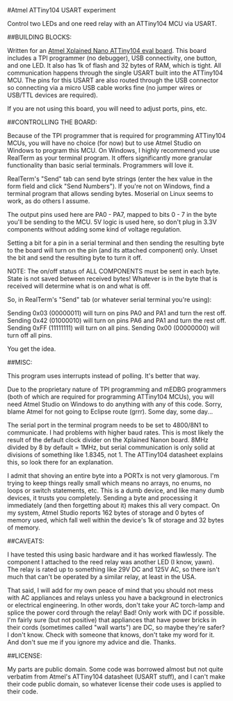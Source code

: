 #Atmel ATTiny104 USART experiment

Control two LEDs and one reed relay with an ATTiny104 MCU via USART.

##BUILDING BLOCKS:

Written for an [Atmel Xplained Nano ATTiny104 eval board](http://www.atmel.com/tools/ATTINY104-XNANO.aspx).
This board includes a TPI programmer (no debugger), USB connectivity, one
button, and one LED. It also has 1k of flash and 32 bytes of RAM, which is
tight. All communication happens through the single USART built into the
ATTiny104 MCU. The pins for this USART are also routed through the USB
connector so connecting via a micro USB cable works fine (no jumper wires
or USB/TTL devices are required).

If you are not using this board, you will need to adjust ports, pins, etc.

##CONTROLLING THE BOARD:

Because of the TPI programmer that is required for programming ATTiny104
MCUs, you will have no choice (for now) but to use Atmel Studio on Windows
to program this MCU. On Windows, I highly recommend you use RealTerm as
your terminal program. It offers significantly more granular functionality
than basic serial terminals. Programmers will love it.

RealTerm's "Send" tab can send byte strings (enter the hex value in the
form field and click "Send Numbers"). If you're not on Windows, find a
terminal program that allows sending bytes. Moserial on Linux seems to
work, as do others I assume. 

The output pins used here are PA0 - PA7, mapped to bits 0 - 7 in the byte
you'll be sending to the MCU. 5V logic is used here, so don't plug in 3.3V
components without adding some kind of voltage regulation.

Setting a bit for a pin in a serial terminal and then sending the
resulting byte to the board will turn on the pin (and its attached
component) only.  Unset the bit and send the resulting byte to turn it
off.

NOTE: The on/off status of ALL COMPONENTS must be sent in each byte.
State is not saved between received bytes! Whatever is in the byte that is
received will determine what is on and what is off.

So, in RealTerm's "Send" tab (or whatever serial terminal you're using):

Sending 0x03 (00000011) will turn on pins PA0 and PA1 and turn the rest off.
Sending 0x42 (01000010) will turn on pins PA6 and PA1 and turn the rest off.
Sending 0xFF (11111111) will turn on all pins.
Sending 0x00 (00000000) will turn off all pins.

You get the idea.

##MISC:

This program uses interrupts instead of polling. It's better that way.

Due to the proprietary nature of TPI programming and mEDBG programmers
(both of which are required for programming ATTiny104 MCUs), you will need
Atmel Studio on Windows to do anything with any of this code. Sorry, blame
Atmel for not going to Eclipse route (grrr). Some day, some day...

The serial port in the terminal program needs to be set to 4800/8N1 to
communicate.  I had problems with higher baud rates. This is most likely
the result of the default clock divider on the Xplained Nanon board. 8MHz
divided by 8 by default = 1MHz, but serial communication is only solid at
divisions of something like 1.8345, not 1. The ATTiny104 datasheet
explains this, so look there for an explanation.

I admit that shoving an entire byte into a PORTx is not very glamorous. 
I'm trying to keep things really small which means no arrays, no enums,
no loops or switch statements, etc. This is a dumb device, and like many
dumb devices, it trusts you completely. Sending a byte and processing it 
immediately (and then forgetting about it) makes this all very compact.
On my system, Atmel Studio reports 162 bytes of storage and 0 bytes of
memory used, which fall well within the device's 1k of storage and 32 
bytes of memory.

##CAVEATS:

I have tested this using basic hardware and it has worked flawlessly. The
component I attached to the reed relay was another LED (I know, yawn). The
relay is rated up to something like 29V DC and 125V AC, so there isn't
much that can't be operated by a similar relay, at least in the USA.

That said, I will add for my own peace of mind that you should not mess
with AC appliances and relays unless you have a background in electronics
or electrical engineering. In other words, don't take your AC torch-lamp
and splice the power cord through the relay! Bad! Only work with DC if
possible. I'm fairly sure (but not positive) that appliances that have
power bricks in their cords (sometimes called "wall warts") are DC, so
maybe they're safer?  I don't know. Check with someone that knows, don't
take my word for it. And don't sue me if you ignore my advice and die.
Thanks.

##LICENSE:

My parts are public domain. Some code was borrowed almost but not quite
verbatim from Atmel's ATTiny104 datasheet (USART stuff), and I can't make
their code public domain, so whatever license their code uses is applied
to their code.

